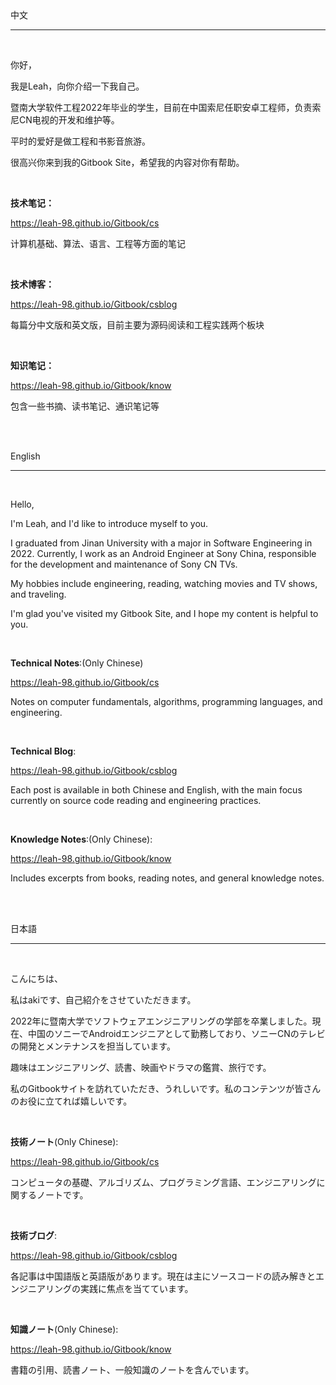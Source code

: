 <br>

<br>

中文

----

<br>

你好，

我是Leah，向你介绍一下我自己。

暨南大学软件工程2022年毕业的学生，目前在中国索尼任职安卓工程师，负责索尼CN电视的开发和维护等。

平时的爱好是做工程和书影音旅游。

很高兴你来到我的Gitbook Site，希望我的内容对你有帮助。

<br>

**技术笔记：**

https://leah-98.github.io/Gitbook/cs

计算机基础、算法、语言、工程等方面的笔记

<br>

**技术博客：**

https://leah-98.github.io/Gitbook/csblog

每篇分中文版和英文版，目前主要为源码阅读和工程实践两个板块

<br>

**知识笔记：**

https://leah-98.github.io/Gitbook/know

包含一些书摘、读书笔记、通识笔记等

<br>

<br>

English

------

<br>

Hello,

I'm Leah, and I'd like to introduce myself to you.

I graduated from Jinan University with a major in Software Engineering in 2022. Currently, I work as an Android Engineer at Sony China, responsible for the development and maintenance of Sony CN TVs.

My hobbies include engineering, reading, watching movies and TV shows, and traveling.

I'm glad you've visited my Gitbook Site, and I hope my content is helpful to you.

<br>

**Technical Notes**:(Only Chinese)

https://leah-98.github.io/Gitbook/cs

Notes on computer fundamentals, algorithms, programming languages, and engineering.

<br>

**Technical Blog**:

https://leah-98.github.io/Gitbook/csblog

Each post is available in both Chinese and English, with the main focus currently on source code reading and engineering practices.

<br>

**Knowledge Notes**:(Only Chinese):

https://leah-98.github.io/Gitbook/know

Includes excerpts from books, reading notes, and general knowledge notes.

<br>

<br>

日本語

------

<br>

こんにちは、

私はakiです、自己紹介をさせていただきます。

2022年に暨南大学でソフトウェアエンジニアリングの学部を卒業しました。現在、中国のソニーでAndroidエンジニアとして勤務しており、ソニーCNのテレビの開発とメンテナンスを担当しています。

趣味はエンジニアリング、読書、映画やドラマの鑑賞、旅行です。

私のGitbookサイトを訪れていただき、うれしいです。私のコンテンツが皆さんのお役に立てれば嬉しいです。

<br>

**技術ノート**(Only Chinese):

https://leah-98.github.io/Gitbook/cs

コンピュータの基礎、アルゴリズム、プログラミング言語、エンジニアリングに関するノートです。

<br>

**技術ブログ**:

https://leah-98.github.io/Gitbook/csblog

各記事は中国語版と英語版があります。現在は主にソースコードの読み解きとエンジニアリングの実践に焦点を当てています。

<br>

**知識ノート**(Only Chinese):

https://leah-98.github.io/Gitbook/know

書籍の引用、読書ノート、一般知識のノートを含んでいます。

